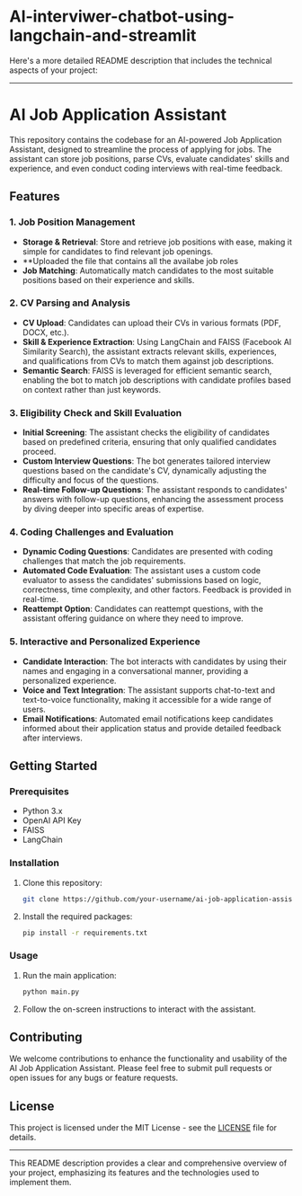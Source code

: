 # AI-interviwer-chatbot-using-langchain-and-streamlit
Here's a more detailed README description that includes the technical aspects of your project:

---

# AI Job Application Assistant

This repository contains the codebase for an AI-powered Job Application Assistant, designed to streamline the process of applying for jobs. The assistant can store job positions, parse CVs, evaluate candidates' skills and experience, and even conduct coding interviews with real-time feedback.

## Features

### 1. **Job Position Management**
   - **Storage & Retrieval**: Store and retrieve job positions with ease, making it simple for candidates to find relevant job openings.
   - **Uploaded the file that contains all the availabe job roles
   - **Job Matching**: Automatically match candidates to the most suitable positions based on their experience and skills.

### 2. **CV Parsing and Analysis**
   - **CV Upload**: Candidates can upload their CVs in various formats (PDF, DOCX, etc.).
   - **Skill & Experience Extraction**: Using LangChain and FAISS (Facebook AI Similarity Search), the assistant extracts relevant skills, experiences, and qualifications from CVs to match them against job descriptions.
   - **Semantic Search**: FAISS is leveraged for efficient semantic search, enabling the bot to match job descriptions with candidate profiles based on context rather than just keywords.

### 3. **Eligibility Check and Skill Evaluation**
   - **Initial Screening**: The assistant checks the eligibility of candidates based on predefined criteria, ensuring that only qualified candidates proceed.
   - **Custom Interview Questions**: The bot generates tailored interview questions based on the candidate's CV, dynamically adjusting the difficulty and focus of the questions.
   - **Real-time Follow-up Questions**: The assistant responds to candidates' answers with follow-up questions, enhancing the assessment process by diving deeper into specific areas of expertise.

### 4. **Coding Challenges and Evaluation**
   - **Dynamic Coding Questions**: Candidates are presented with coding challenges that match the job requirements.
   - **Automated Code Evaluation**: The assistant uses a custom code evaluator to assess the candidates' submissions based on logic, correctness, time complexity, and other factors. Feedback is provided in real-time.
   - **Reattempt Option**: Candidates can reattempt questions, with the assistant offering guidance on where they need to improve.

### 5. **Interactive and Personalized Experience**
   - **Candidate Interaction**: The bot interacts with candidates by using their names and engaging in a conversational manner, providing a personalized experience.
   - **Voice and Text Integration**: The assistant supports chat-to-text and text-to-voice functionality, making it accessible for a wide range of users.
   - **Email Notifications**: Automated email notifications keep candidates informed about their application status and provide detailed feedback after interviews.

## Getting Started

### Prerequisites
- Python 3.x
- OpenAI API Key
- FAISS
- LangChain

### Installation
1. Clone this repository:
   ```bash
   git clone https://github.com/your-username/ai-job-application-assistant.git
   ```
2. Install the required packages:
   ```bash
   pip install -r requirements.txt
   ```

### Usage
1. Run the main application:
   ```bash
   python main.py
   ```
2. Follow the on-screen instructions to interact with the assistant.

## Contributing
We welcome contributions to enhance the functionality and usability of the AI Job Application Assistant. Please feel free to submit pull requests or open issues for any bugs or feature requests.

## License
This project is licensed under the MIT License - see the [LICENSE](LICENSE) file for details.

---

This README description provides a clear and comprehensive overview of your project, emphasizing its features and the technologies used to implement them.

